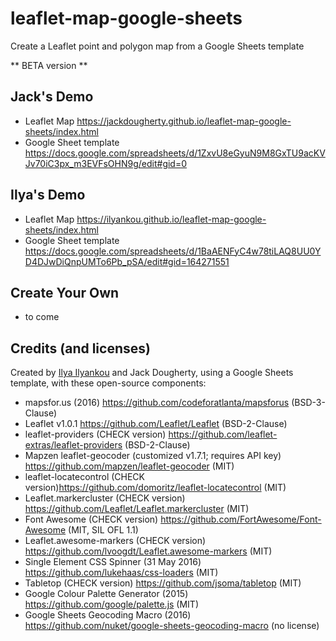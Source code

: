 # leaflet-map-google-sheets
Create a Leaflet point and polygon map from a Google Sheets template

** BETA version **

## Jack's Demo
- Leaflet Map https://jackdougherty.github.io/leaflet-map-google-sheets/index.html
- Google Sheet template https://docs.google.com/spreadsheets/d/1ZxvU8eGyuN9M8GxTU9acKVJv70iC3px_m3EVFsOHN9g/edit#gid=0

## Ilya's Demo
- Leaflet Map https://ilyankou.github.io/leaflet-map-google-sheets/index.html
- Google Sheet template https://docs.google.com/spreadsheets/d/1BaAENFyC4w78tiLAQ8UU0YD4DJwDiQnpUMTo6Pb_pSA/edit#gid=164271551

## Create Your Own
- to come

## Credits (and licenses)
Created by [Ilya Ilyankou](https://github.com/ilyankou) and Jack Dougherty, using a Google Sheets template, with these open-source components:
- mapsfor.us (2016) https://github.com/codeforatlanta/mapsforus (BSD-3-Clause)
- Leaflet v1.0.1 https://github.com/Leaflet/Leaflet (BSD-2-Clause)
- leaflet-providers (CHECK version) https://github.com/leaflet-extras/leaflet-providers (BSD-2-Clause)
- Mapzen leaflet-geocoder (customized v1.7.1; requires API key) https://github.com/mapzen/leaflet-geocoder (MIT)
- leaflet-locatecontrol (CHECK version)https://github.com/domoritz/leaflet-locatecontrol (MIT)
- Leaflet.markercluster (CHECK version) https://github.com/Leaflet/Leaflet.markercluster (MIT)
- Font Awesome (CHECK version) https://github.com/FortAwesome/Font-Awesome (MIT, SIL OFL 1.1)
- Leaflet.awesome-markers (CHECK version) https://github.com/lvoogdt/Leaflet.awesome-markers (MIT)
- Single Element CSS Spinner (31 May 2016) https://github.com/lukehaas/css-loaders (MIT)
- Tabletop (CHECK version) https://github.com/jsoma/tabletop (MIT)
- Google Colour Palette Generator (2015) https://github.com/google/palette.js (MIT)
- Google Sheets Geocoding Macro (2016) https://github.com/nuket/google-sheets-geocoding-macro (no license)
